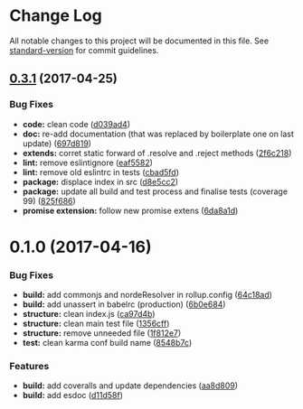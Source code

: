 # Change Log

All notable changes to this project will be documented in this file. See [standard-version](https://github.com/conventional-changelog/standard-version) for commit guidelines.

<a name="0.3.1"></a>
## [0.3.1](https://github.com/nomocas/dothat/compare/v0.3.0...v0.3.1) (2017-04-25)


### Bug Fixes

* **code:** clean code ([d039ad4](https://github.com/nomocas/dothat/commit/d039ad4))
* **doc:** re-add documentation (that was replaced by boilerplate one on last update) ([697d819](https://github.com/nomocas/dothat/commit/697d819))
* **extends:** corret static forward of .resolve and .reject methods ([2f6c218](https://github.com/nomocas/dothat/commit/2f6c218))
* **lint:** remove eslintignore ([eaf5582](https://github.com/nomocas/dothat/commit/eaf5582))
* **lint:** remove old eslintrc in tests ([cbad5fd](https://github.com/nomocas/dothat/commit/cbad5fd))
* **package:** displace index in src ([d8e5cc2](https://github.com/nomocas/dothat/commit/d8e5cc2))
* **package:** update all build and test process and finalise tests (coverage 99) ([825f686](https://github.com/nomocas/dothat/commit/825f686))
* **promise extension:** follow new promise extens ([6da8a1d](https://github.com/nomocas/dothat/commit/6da8a1d))



<a name="0.1.0"></a>
# 0.1.0 (2017-04-16)


### Bug Fixes

* **build:** add commonjs and nordeResolver in rollup.config ([64c18ad](https://github.com/nomocas/es6-rb-mc-k-i-boilerplate/commit/64c18ad))
* **build:** add unassert in babelrc (production) ([6b0e684](https://github.com/nomocas/es6-rb-mc-k-i-boilerplate/commit/6b0e684))
* **structure:** clean index.js ([ca97d4b](https://github.com/nomocas/es6-rb-mc-k-i-boilerplate/commit/ca97d4b))
* **structure:** clean main test file ([1356cff](https://github.com/nomocas/es6-rb-mc-k-i-boilerplate/commit/1356cff))
* **structure:** remove unneeded file ([1f812e7](https://github.com/nomocas/es6-rb-mc-k-i-boilerplate/commit/1f812e7))
* **test:** clean karma conf build name ([8548b7c](https://github.com/nomocas/es6-rb-mc-k-i-boilerplate/commit/8548b7c))


### Features

* **build:** add coveralls and update dependencies ([aa8d809](https://github.com/nomocas/es6-rb-mc-k-i-boilerplate/commit/aa8d809))
* **build:** add esdoc ([d11d58f](https://github.com/nomocas/es6-rb-mc-k-i-boilerplate/commit/d11d58f))
